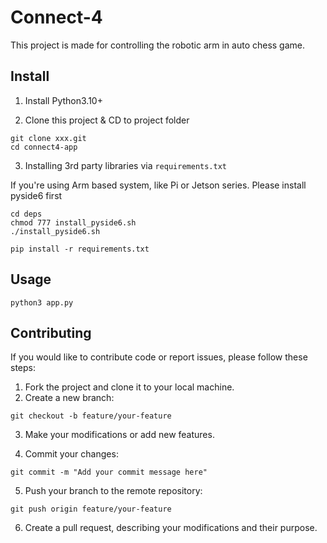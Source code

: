 # Connect-4

This project is made for controlling the robotic arm in auto chess game.

## Install

1. Install Python3.10+

2. Clone this project & CD to project folder

```shell
git clone xxx.git
cd connect4-app
```

3. Installing 3rd party libraries via `requirements.txt`

If you're using Arm based system, like Pi or Jetson series. Please install pyside6 first

```shell
cd deps
chmod 777 install_pyside6.sh
./install_pyside6.sh
```

```shell
pip install -r requirements.txt
```

## Usage

```shell
python3 app.py
```

## Contributing

If you would like to contribute code or report issues, please follow these steps:

1. Fork the project and clone it to your local machine.
2. Create a new branch:

```shell
git checkout -b feature/your-feature
```

3. Make your modifications or add new features.

4. Commit your changes:

```shell
git commit -m "Add your commit message here"
```

5. Push your branch to the remote repository:

```shell
git push origin feature/your-feature
```

6. Create a pull request, describing your modifications and their purpose.
